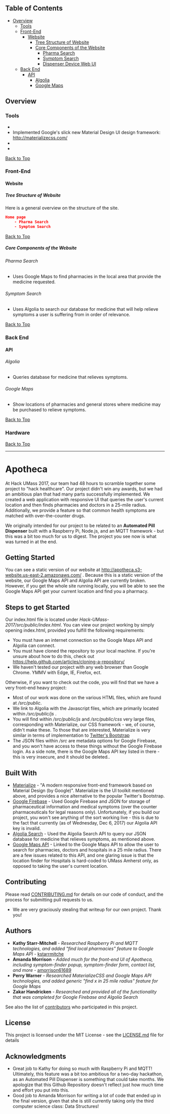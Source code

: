 ## Table of Contents

- [Overview](#overview)
  - [Tools](#tools)
  - [Front-End](#front-end)
    - [Website](#website)
      - [Tree Structure of Website](#tree-structure-of-website)
      - [Core Components of the Website](#core-components-of-the-website)
        - [Pharma Search](#pharma-search)
        - [Symptom Search](#symptom-search)
        - [Dispenser Device Web UI](#dispenser-device-web-ui)
  - [Back End](#back-end)
    - [API](#api)
        - [Algolia](#algolia)
        - [Google Maps](#google-maps)

## Overview



### Tools

- 
- Implemented Google's slick new Material Design UI design framework: http://materializecss.com/
- 
- 


[Back to Top](#table-of-contents)

### Front-End

#### Website

##### Tree Structure of Website

Here is a general overview on the structure of the site.

```json
Home page
	- Pharma Search
	- Symptom Search
```

[Back to Top](#table-of-contents)

##### Core Components of the Website

###### Pharma Search

- Uses Google Maps to find pharmacies in the local area that provide the medicine requested.

###### Symptom Search

- Uses Algolia to search our database for medicine that will help relieve symptoms a user is suffering from in order of relevance.

[Back to Top](#table-of-contents)

### Back End

#### API

###### Algolia

- Queries database for medicine that relieves symptoms.

###### Google Maps

- Show locations of pharmacies and general stores where medicine may be purchased to relieve symptoms.

[Back to Top](#table-of-contents)

### Hardware

[Back to Top](#table-of-contents)

---------------------------------------------------------------

# Apotheca

At Hack UMass 2017, our team had 48 hours to scramble together some project to "hack healthcare". Our project didn't win any awards, but we had an ambitious plan that had many parts successfully implemented. We created a web application with responsive UI that queries the user's current location and then finds pharmacies and doctors in a 25-mile radius. Additionally, we provide a feature so that common health symptoms are matched with over-the-counter drugs.

We originally intended for our project to be related to an **Automated Pill Dispenser** built with a Raspberry Pi, Node.js, and an MQTT framework - but this was a bit too much for us to digest. The project you see now is what was turned in at the end. 

## Getting Started

You can see a static version of our website at http://apotheca.s3-website.us-east-2.amazonaws.com/ . Because this is a static version of the website, our Google Maps API and Algolia API are currently broken. However, if you get the whole site running locally, you will be able to see the Google Maps API get your current location and find you a pharmacy.

## Steps to get Started

Our index.html file is located under _Hack-UMass-2017/src/public/index.html_. You can view our project working by simply opening index.html, provided you fulfill the following requirements: 
- You must have an internet connection so the Google Maps API and Algolia can connect.
- You must have cloned the repository to your local machine. If you're unsure about how to do this, check out https://help.github.com/articles/cloning-a-repository/ 
- We haven't tested our project with any web browser than Google Chrome. YMMV with Edge, IE, Firefox, ect.

Otherwise, if you want to check out the code, you will find that we have a very front-end heavy project:
- Most of our work was done on the various HTML files, which are found at _/src/public_.
- We link to Algolia with the Javascript files, which are primarily located within _/src/public/js_ .
- You will find within _/src/public/js_ and _/src/public/css_ very large files, corresponding with Materialize, our CSS framework - we, of course, didn't make these. To those that are interested, Materialize is very similar in terms of implementation to [Twitter's Bootstrap](https://getbootstrap.com/)
- The JSON files within _/src_ are metadata options for Google Firebase, and you won't have access to these things without the Google Firebase login. As a side note, there is the Google Maps API key listed in there - this is very insecure, and it should be deleted..

## Built With

* [Materialize](http://materializecss.com/) - "A modern responsive front-end framework based on Material Design (by Google)". Materialize is the UI toolkit mentioned above, and provides a nice alternative to the popular Twitter's Bootstrap.
* [Google Firebase](https://firebase.google.com/) - Used Google Firebase and JSON for storage of pharmaceutical information and medical symptoms (over the counter pharmaceuticals for legal reasons only). Unfortunately, if you build our project, you won't see anything of the sort working live - this is due to the fact that currently (as of Wednesday, Dec 6, 2017) our Algolia API key is invalid.
* [Algolia Search](https://www.algolia.com/) - Used the Algolia Search API to query our JSON database for medicine that relieves symptoms, as mentioned above. 
* [Google Maps API](https://developers.google.com/maps/) - Linked to the Google Maps API to allow the user to search for pharmacies, doctors and hospitals in a 25 mile radius. There are a few issues related to this API, and one glaring issue is that the location finder for Hospitals is hard-coded to UMass Amherst only, as opposed to taking the user's current location.

## Contributing

Please read [CONTRIBUTING.md](https://gist.github.com/PurpleBooth/b24679402957c63ec426) for details on our code of conduct, and the process for submitting pull requests to us. 

- We are very graciously stealing that writeup for our own project. Thank you!

## Authors

* **Kathy Starr-Mitchell** - *Researched Raspberry Pi and MQTT technologies, and added "find local pharmacies" feature to Google Maps API* - [kstarrmitche](https://github.com/kstarrmitche)
* **Amanda Morrison** - *Added much for the front-end UI of Apotheca, including symptom-finder popup, symptom-finder form, contact list, and more* - [amorrison61689](https://github.com/perrywarner/Hack-UMass-2017/commits?author=amorrison61689)
* **Perry Warner** - *Researched MaterializeCSS and Google Maps API technologies, and added generic "find x in 25 mile radius" feature for Google Maps*
* **Zakar Handricken** - *Researched and provided all of the functionality that was completed for Google Firebase and Algolia Search*

See also the list of [contributors](https://github.com/perrywarner/Hack-UMass-2017/graphs/contributors) who participated in this project.

## License

This project is licensed under the MIT License - see the [LICENSE.md](LICENSE.md) file for details

## Acknowledgments

* Great job to Kathy for doing so much with Raspberry Pi and MQTT! Ultimately, this feature was a bit too ambitious for a two-day hackathon, as an Automated Pill Dispenser is something that could take months. We apologize that this Github Repository doesn't reflect just how much time and effort you put into this.
* Good job to Amanda Morrison for writing a lot of code that ended up in the final version, given that she is still currently taking only the third computer science class: Data Structures!


